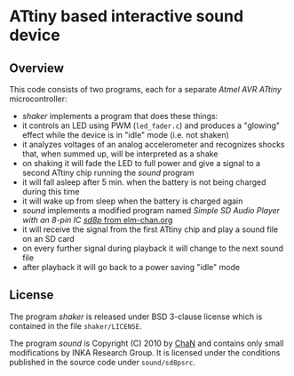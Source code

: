 # ATtiny based interactive sound device

## Overview

This code consists of two programs, each for a separate _Atmel AVR ATtiny_ microcontroller:

* _shaker_ implements a program that does these things:
 * it controls an LED using PWM (`led_fader.c`) and produces a "glowing" effect while the device is in "idle" mode (i.e. not shaken)
 * it analyzes voltages of an analog accelerometer and recognizes shocks that, when summed up, will be interpreted as a shake
 * on shaking it will fade the LED to full power and give a signal to a second ATtiny chip running the _sound_ program
 * it will fall asleep after 5 min. when the battery is not being charged during this time
 * it will wake up from sleep when the battery is charged again
* _sound_ implements a modified program named _Simple SD Audio Player with an 8-pin IC_ [_sd8p_ from elm-chan.org](http://elm-chan.org/works/sd8p/report.html)
 * it will receive the signal from the first ATtiny chip and play a sound file on an SD card
 * on every further signal during playback it will change to the next sound file
 * after playback it will go back to a power saving "idle" mode

## License

The program _shaker_ is released under BSD 3-clause license which is contained in the file `shaker/LICENSE`.

The program _sound_ is Copyright (C) 2010 by [ChaN](http://elm-chan.org/) and contains only small modifications by INKA Research Group. It is licensed under the conditions published in the source code under `sound/sd8psrc`.